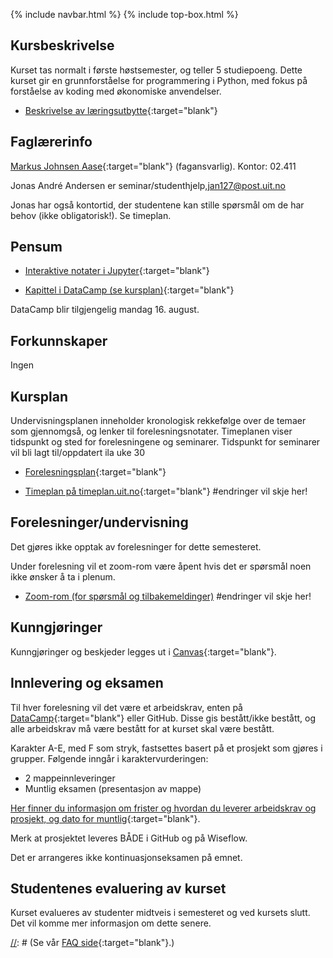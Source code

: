 {% include navbar.html %}
{% include top-box.html %}

<!--For å endre fagtittel, fagundertittel, bakgrunn og fagbilde gjør endringer i config.yml->
<!--Gjør endringer under her-->

## Kursbeskrivelse 

Kurset tas normalt i første høstsemester, og teller 5 studiepoeng. Dette kurset gir en grunnforståelse for programmering i Python, med fokus på forståelse av koding med økonomiske anvendelser.

- [Beskrivelse av læringsutbytte](https://uit.no/utdanning/emner/emne/841873/sok-1003?ar=2024&semester=H){:target="blank"}

## Faglærerinfo  

[Markus Johnsen Aase](https://uit.no/ansatte/person?p_document_id=844489&p_dimension_id=88163){:target="blank"} (fagansvarlig). Kontor: 02.411

Jonas André Andersen er seminar/studenthjelp,<jan127@post.uit.no>

Jonas har også kontortid, der studentene kan stille spørsmål om de har behov (ikke obligatorisk!). Se timeplan. 


## Pensum  

- [Interaktive notater i Jupyter](https://github.com/uit-sok-1003-h24/notebooks){:target="blank"} 
  
- [Kapittel i DataCamp (se kursplan)](https://app.datacamp.com/groups/sok-1003-python-lab/dashboard){:target="blank"} 

DataCamp blir tilgjengelig mandag 16. august.

## Forkunnskaper  
Ingen 

## Kursplan  

Undervisningsplanen inneholder kronologisk rekkefølge over de temaer som gjennomgså, og lenker til forelesningsnotater. Timeplanen viser tidspunkt og sted for forelesningene og seminarer. Tidspunkt for seminarer vil bli lagt til/oppdatert ila uke 30

- [Forelesningsplan](forelesningsplan.md){:target="blank"}

- [Timeplan på timeplan.uit.no](https://timeplan.uit.no/emne_timeplan.php?sem=24h&module=SOK-1003-1#week=33-52){:target="blank"} #endringer vil skje her!

## Forelesninger/undervisning

Det gjøres ikke opptak av forelesninger for dette semesteret. 
  
Under forelesning vil et zoom-rom være åpent hvis det er spørsmål noen ikke ønsker å ta i plenum.

- [Zoom-rom (for spørsmål og tilbakemeldinger)](https://uit.zoom.us/j/7036118194?pwd=Umxlb1VFOXRaa3dDSUdaTzNUbTYrUT09) #endringer vil skje her!

## Kunngjøringer  

Kunngjøringer og beskjeder legges ut i [Canvas](https://uit.instructure.com/courses/26947){:target="blank"}.


## Innlevering og eksamen  
Til hver forelesning vil det være et arbeidskrav, enten på [DataCamp](https://learn.datacamp.com/){:target="blank"} eller GitHub. Disse gis bestått/ikke bestått, og alle arbeidskrav må være bestått for at kurset skal være bestått. 

Karakter A-E, med F som stryk, fastsettes basert på et prosjekt som gjøres i grupper. Følgende inngår i karaktervurderingen:

- 2 mappeinnleveringer 
- Muntlig eksamen (presentasjon av mappe)


[Her finner du informasjon om frister og hvordan du leverer arbeidskrav og prosjekt, og dato for muntlig](semesteroppgave.md){:target="blank"}. 

Merk at prosjektet leveres BÅDE i GitHub og på Wiseflow.

Det er arrangeres ikke kontinuasjonseksamen på emnet.



## Studentenes evaluering av kurset  

Kurset evalueres av studenter midtveis i semesteret og ved kursets slutt. Det vil komme mer informasjon om dette senere.


[//]: # (## FAQ - Ofte stilte spørsmål og svar)

[//]: # (Se vår [FAQ side](faq.md){:target="blank"}.)

